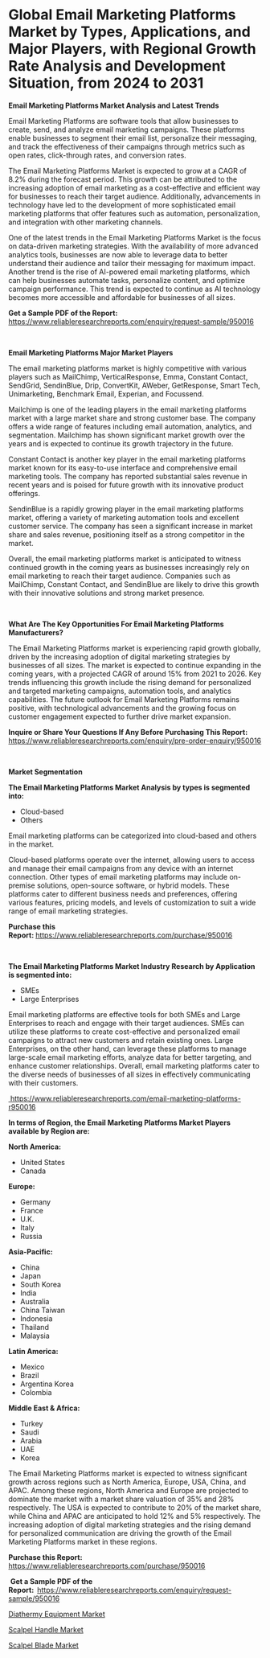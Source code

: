 <p><h1>Global Email Marketing Platforms Market by Types, Applications, and Major Players, with Regional Growth Rate Analysis and Development Situation, from 2024 to 2031</h1></p><p><strong>Email Marketing Platforms Market Analysis and Latest Trends</strong></p>
<p><p>Email Marketing Platforms are software tools that allow businesses to create, send, and analyze email marketing campaigns. These platforms enable businesses to segment their email list, personalize their messaging, and track the effectiveness of their campaigns through metrics such as open rates, click-through rates, and conversion rates.</p><p>The Email Marketing Platforms Market is expected to grow at a CAGR of 8.2% during the forecast period. This growth can be attributed to the increasing adoption of email marketing as a cost-effective and efficient way for businesses to reach their target audience. Additionally, advancements in technology have led to the development of more sophisticated email marketing platforms that offer features such as automation, personalization, and integration with other marketing channels.</p><p>One of the latest trends in the Email Marketing Platforms Market is the focus on data-driven marketing strategies. With the availability of more advanced analytics tools, businesses are now able to leverage data to better understand their audience and tailor their messaging for maximum impact. Another trend is the rise of AI-powered email marketing platforms, which can help businesses automate tasks, personalize content, and optimize campaign performance. This trend is expected to continue as AI technology becomes more accessible and affordable for businesses of all sizes.</p></p>
<p><strong>Get a Sample PDF of the Report:&nbsp;</strong> <a href="https://www.reliableresearchreports.com/enquiry/request-sample/950016">https://www.reliableresearchreports.com/enquiry/request-sample/950016</a></p>
<p>&nbsp;</p>
<p><strong>Email Marketing Platforms Major Market Players</strong></p>
<p><p>The email marketing platforms market is highly competitive with various players such as MailChimp, VerticalResponse, Emma, Constant Contact, SendGrid, SendinBlue, Drip, ConvertKit, AWeber, GetResponse, Smart Tech, Unimarketing, Benchmark Email, Experian, and Focussend.</p><p>Mailchimp is one of the leading players in the email marketing platforms market with a large market share and strong customer base. The company offers a wide range of features including email automation, analytics, and segmentation. Mailchimp has shown significant market growth over the years and is expected to continue its growth trajectory in the future.</p><p>Constant Contact is another key player in the email marketing platforms market known for its easy-to-use interface and comprehensive email marketing tools. The company has reported substantial sales revenue in recent years and is poised for future growth with its innovative product offerings.</p><p>SendinBlue is a rapidly growing player in the email marketing platforms market, offering a variety of marketing automation tools and excellent customer service. The company has seen a significant increase in market share and sales revenue, positioning itself as a strong competitor in the market.</p><p>Overall, the email marketing platforms market is anticipated to witness continued growth in the coming years as businesses increasingly rely on email marketing to reach their target audience. Companies such as MailChimp, Constant Contact, and SendinBlue are likely to drive this growth with their innovative solutions and strong market presence.</p></p>
<p>&nbsp;</p>
<p><strong>What Are The Key Opportunities For Email Marketing Platforms Manufacturers?</strong></p>
<p><p>The Email Marketing Platforms market is experiencing rapid growth globally, driven by the increasing adoption of digital marketing strategies by businesses of all sizes. The market is expected to continue expanding in the coming years, with a projected CAGR of around 15% from 2021 to 2026. Key trends influencing this growth include the rising demand for personalized and targeted marketing campaigns, automation tools, and analytics capabilities. The future outlook for Email Marketing Platforms remains positive, with technological advancements and the growing focus on customer engagement expected to further drive market expansion.</p></p>
<p><strong>Inquire or Share Your Questions If Any Before Purchasing This Report:</strong> <a href="https://www.reliableresearchreports.com/enquiry/pre-order-enquiry/950016">https://www.reliableresearchreports.com/enquiry/pre-order-enquiry/950016</a></p>
<p>&nbsp;</p>
<p><strong>Market Segmentation</strong></p>
<p><strong>The Email Marketing Platforms Market Analysis by types is segmented into:</strong></p>
<p><ul><li>Cloud-based</li><li>Others</li></ul></p>
<p><p>Email marketing platforms can be categorized into cloud-based and others in the market. </p><p>Cloud-based platforms operate over the internet, allowing users to access and manage their email campaigns from any device with an internet connection. Other types of email marketing platforms may include on-premise solutions, open-source software, or hybrid models. These platforms cater to different business needs and preferences, offering various features, pricing models, and levels of customization to suit a wide range of email marketing strategies.</p></p>
<p><strong>Purchase this Report:&nbsp;</strong><a href="https://www.reliableresearchreports.com/purchase/950016">https://www.reliableresearchreports.com/purchase/950016</a></p>
<p>&nbsp;</p>
<p><strong>The Email Marketing Platforms Market Industry Research by Application is segmented into:</strong></p>
<p><ul><li>SMEs</li><li>Large Enterprises</li></ul></p>
<p><p>Email marketing platforms are effective tools for both SMEs and Large Enterprises to reach and engage with their target audiences. SMEs can utilize these platforms to create cost-effective and personalized email campaigns to attract new customers and retain existing ones. Large Enterprises, on the other hand, can leverage these platforms to manage large-scale email marketing efforts, analyze data for better targeting, and enhance customer relationships. Overall, email marketing platforms cater to the diverse needs of businesses of all sizes in effectively communicating with their customers.</p></p>
<p><a href="https://www.reliableresearchreports.com/email-marketing-platforms-r950016">&nbsp;https://www.reliableresearchreports.com/email-marketing-platforms-r950016</a></p>
<p><strong>In terms of Region, the Email Marketing Platforms Market Players available by Region are:</strong></p>
<p>
    <p> <strong> North America: </strong>
        <ul>
            <li>United States</li>
            <li>Canada</li>
        </ul>
        </p> 
    <p> <strong> Europe: </strong>
        <ul>
            <li>Germany</li>
            <li>France</li>
            <li>U.K.</li>
            <li>Italy</li>
            <li>Russia</li>
        </ul>
        </p> 
    <p> <strong> Asia-Pacific: </strong>
        <ul>
            <li>China</li>
            <li>Japan</li>
            <li>South Korea</li>
            <li>India</li>
            <li>Australia</li>
            <li>China Taiwan</li>
            <li>Indonesia</li>
            <li>Thailand</li>
            <li>Malaysia</li>
        </ul>
        </p> 
    <p> <strong> Latin America: </strong>
        <ul>
            <li>Mexico</li>
            <li>Brazil</li>
            <li>Argentina Korea</li>
            <li>Colombia</li>
        </ul>
        </p> 
    <p> <strong> Middle East & Africa: </strong>
        <ul>
            <li>Turkey</li>
            <li>Saudi</li>
            <li>Arabia</li>
            <li>UAE</li>
            <li>Korea</li>
        </ul>
    </p>
    </p>
<p><p>The Email Marketing Platforms market is expected to witness significant growth across regions such as North America, Europe, USA, China, and APAC. Among these regions, North America and Europe are projected to dominate the market with a market share valuation of 35% and 28% respectively. The USA is expected to contribute to 20% of the market share, while China and APAC are anticipated to hold 12% and 5% respectively. The increasing adoption of digital marketing strategies and the rising demand for personalized communication are driving the growth of the Email Marketing Platforms market in these regions.</p></p>
<p><strong>Purchase this Report: </strong><a href="https://www.reliableresearchreports.com/purchase/950016">https://www.reliableresearchreports.com/purchase/950016</a></p>
<p>&nbsp;<strong>Get a Sample PDF of the Report:&nbsp;&nbsp;</strong><a href="https://www.reliableresearchreports.com/enquiry/request-sample/950016">https://www.reliableresearchreports.com/enquiry/request-sample/950016</a></p>
<p><strong></strong></p>
<p><p><a href="https://github.com/refatkhan11277/Market-Research-Report-List-1/blob/main/diathermy-equipment-market.md">Diathermy Equipment Market</a></p><p><a href="https://github.com/RickHolmes3/Market-Research-Report-List-5/blob/main/scalpel-handle-market.md">Scalpel Handle Market</a></p><p><a href="https://github.com/ikahanika44/Market-Research-Report-List-1/blob/main/scalpel-blade-market.md">Scalpel Blade Market</a></p></p>